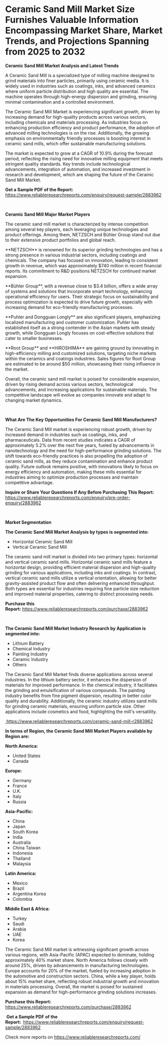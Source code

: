 <p><h1>Ceramic Sand Mill Market Size Furnishes Valuable Information Encompassing Market Share, Market Trends, and Projections Spanning from 2025 to 2032</h1></p><p><strong>Ceramic Sand Mill Market Analysis and Latest Trends</strong></p>
<p><p>A Ceramic Sand Mill is a specialized type of milling machine designed to grind materials into finer particles, primarily using ceramic media. It is widely used in industries such as coatings, inks, and advanced ceramics where uniform particle distribution and high quality are essential. The machine operates through high-energy dispersion and grinding, ensuring minimal contamination and a controlled environment.</p><p>The Ceramic Sand Mill Market is experiencing significant growth, driven by increasing demand for high-quality products across various sectors, including chemicals and materials processing. As industries focus on enhancing production efficiency and product performance, the adoption of advanced milling technologies is on the rise. Additionally, the growing emphasis on environmentally friendly processes is boosting interest in ceramic sand mills, which offer sustainable manufacturing solutions.</p><p>The market is expected to grow at a CAGR of 10.9% during the forecast period, reflecting the rising need for innovative milling equipment that meets stringent quality standards. Key trends include technological advancements, integration of automation, and increased investment in research and development, which are shaping the future of the Ceramic Sand Mill Market.</p></p>
<p><strong>Get a Sample PDF of the Report:&nbsp;</strong> <a href="https://www.reliableresearchreports.com/enquiry/request-sample/2883962?utm_campaign=2745&utm_medium=2&utm_source=Github&utm_content=ia&utm_term=13032025&utm_id=ceramic-sand-mill">https://www.reliableresearchreports.com/enquiry/request-sample/2883962</a></p>
<p>&nbsp;</p>
<p><strong>Ceramic Sand Mill Major Market Players</strong></p>
<p><p>The ceramic sand mill market is characterized by intense competition among several key players, each leveraging unique technologies and product offerings. Among them, NETZSCH and Bühler Group stand out due to their extensive product portfolios and global reach.</p><p>**NETZSCH** is renowned for its superior grinding technologies and has a strong presence in various industrial sectors, including coatings and chemicals. The company has focused on innovation, leading to consistent growth in revenue, which was approximately $740 million in recent financial reports. Its commitment to R&D positions NETZSCH for continued market expansion.</p><p>**Bühler Group**, with a revenue close to $3.4 billion, offers a wide array of systems and solutions that incorporate smart technology, enhancing operational efficiency for users. Their strategic focus on sustainability and process optimization is expected to drive future growth, especially with increasing demand for eco-friendly manufacturing processes.</p><p>**Puhler and Dongguan Longly** are also significant players, emphasizing localized manufacturing and customer customization. Puhler has established itself as a strong contender in the Asian markets with steady growth, while Dongguan Longly focuses on cost-effective solutions that cater to smaller businesses.</p><p>**Root Group** and **HIROSHIMA** are gaining ground by innovating in high-efficiency milling and customized solutions, targeting niche markets within the ceramics and coatings industries. Sales figures for Root Group are estimated to be around $50 million, showcasing their rising influence in the market.</p><p>Overall, the ceramic sand mill market is poised for considerable expansion, driven by rising demand across various sectors, technological advancements, and increasing applications for sustainable materials. The competitive landscape will evolve as companies innovate and adapt to changing market dynamics.</p></p>
<p>&nbsp;</p>
<p><strong>What Are The Key Opportunities For Ceramic Sand Mill Manufacturers?</strong></p>
<p><p>The Ceramic Sand Mill market is experiencing robust growth, driven by increased demand in industries such as coatings, inks, and pharmaceuticals. Data from recent studies indicates a CAGR of approximately 5.2% over the next five years, fueled by advancements in nanotechnology and the need for high-performance grinding solutions. The shift towards eco-friendly practices is also propelling the adoption of ceramic sand mills, as they reduce contamination and enhance product quality. Future outlook remains positive, with innovations likely to focus on energy efficiency and automation, making these mills essential for industries aiming to optimize production processes and maintain competitive advantage.</p></p>
<p><strong>Inquire or Share Your Questions If Any Before Purchasing This Report:</strong> <a href="https://www.reliableresearchreports.com/enquiry/pre-order-enquiry/2883962?utm_campaign=2745&utm_medium=2&utm_source=Github&utm_content=ia&utm_term=13032025&utm_id=ceramic-sand-mill">https://www.reliableresearchreports.com/enquiry/pre-order-enquiry/2883962</a></p>
<p>&nbsp;</p>
<p><strong>Market Segmentation</strong></p>
<p><strong>The Ceramic Sand Mill Market Analysis by types is segmented into:</strong></p>
<p><ul><li>Horizontal Ceramic Sand Mill</li><li>Vertical Ceramic Sand Mill</li></ul></p>
<p><p>The ceramic sand mill market is divided into two primary types: horizontal and vertical ceramic sand mills. Horizontal ceramic sand mills feature a horizontal design, providing efficient material dispersion and high-quality grinding for various applications, including inks and coatings. In contrast, vertical ceramic sand mills utilize a vertical orientation, allowing for better gravity-assisted product flow and often delivering enhanced throughput. Both types are essential for industries requiring fine particle size reduction and improved material properties, catering to distinct processing needs.</p></p>
<p><strong>Purchase this Report:&nbsp;</strong><a href="https://www.reliableresearchreports.com/purchase/2883962?utm_campaign=2745&utm_medium=2&utm_source=Github&utm_content=ia&utm_term=13032025&utm_id=ceramic-sand-mill">https://www.reliableresearchreports.com/purchase/2883962</a></p>
<p>&nbsp;</p>
<p><strong>The Ceramic Sand Mill Market Industry Research by Application is segmented into:</strong></p>
<p><ul><li>Lithium Battery</li><li>Chemical Industry</li><li>Painting Industry</li><li>Ceramic Industry</li><li>Others</li></ul></p>
<p><p>The Ceramic Sand Mill Market finds diverse applications across several industries. In the lithium battery sector, it enhances the dispersion of materials for improved performance. In the chemical industry, it facilitates the grinding and emulsification of various compounds. The painting industry benefits from fine pigment dispersion, resulting in better color quality and durability. Additionally, the ceramic industry utilizes sand mills for grinding ceramic materials, ensuring uniform particle size. Other applications include cosmetics and food, highlighting the mill's versatility.</p></p>
<p><a href="https://www.reliableresearchreports.com/ceramic-sand-mill-r2883962?utm_campaign=2745&utm_medium=2&utm_source=Github&utm_content=ia&utm_term=13032025&utm_id=ceramic-sand-mill">&nbsp;https://www.reliableresearchreports.com/ceramic-sand-mill-r2883962</a></p>
<p><strong>In terms of Region, the Ceramic Sand Mill Market Players available by Region are:</strong></p>
<p>
    <p> <strong> North America: </strong>
        <ul>
            <li>United States</li>
            <li>Canada</li>
        </ul>
        </p> 
    <p> <strong> Europe: </strong>
        <ul>
            <li>Germany</li>
            <li>France</li>
            <li>U.K.</li>
            <li>Italy</li>
            <li>Russia</li>
        </ul>
        </p> 
    <p> <strong> Asia-Pacific: </strong>
        <ul>
            <li>China</li>
            <li>Japan</li>
            <li>South Korea</li>
            <li>India</li>
            <li>Australia</li>
            <li>China Taiwan</li>
            <li>Indonesia</li>
            <li>Thailand</li>
            <li>Malaysia</li>
        </ul>
        </p> 
    <p> <strong> Latin America: </strong>
        <ul>
            <li>Mexico</li>
            <li>Brazil</li>
            <li>Argentina Korea</li>
            <li>Colombia</li>
        </ul>
        </p> 
    <p> <strong> Middle East & Africa: </strong>
        <ul>
            <li>Turkey</li>
            <li>Saudi</li>
            <li>Arabia</li>
            <li>UAE</li>
            <li>Korea</li>
        </ul>
    </p>
    </p>
<p><p>The Ceramic Sand Mill market is witnessing significant growth across various regions, with Asia-Pacific (APAC) expected to dominate, holding approximately 40% market share. North America follows closely with around 25%, driven by advancements in manufacturing technologies. Europe accounts for 20% of the market, fueled by increasing adoption in the automotive and construction sectors. China, while a key player, holds about 15% market share, reflecting robust industrial growth and innovation in materials processing. Overall, the market is poised for sustained expansion as demand for high-performance grinding solutions increases.</p></p>
<p><strong>Purchase this Report: </strong><a href="https://www.reliableresearchreports.com/purchase/2883962?utm_campaign=2745&utm_medium=2&utm_source=Github&utm_content=ia&utm_term=13032025&utm_id=ceramic-sand-mill">https://www.reliableresearchreports.com/purchase/2883962</a></p>
<p>&nbsp;<strong>Get a Sample PDF of the Report:&nbsp;&nbsp;</strong><a href="https://www.reliableresearchreports.com/enquiry/request-sample/2883962?utm_campaign=2745&utm_medium=2&utm_source=Github&utm_content=ia&utm_term=13032025&utm_id=ceramic-sand-mill">https://www.reliableresearchreports.com/enquiry/request-sample/2883962</a></p>
<p><strong></strong></p>
<p>Check more reports on <a href="https://www.reliableresearchreports.com/?utm_campaign=2745&utm_medium=2&utm_source=Github&utm_content=ia&utm_term=13032025&utm_id=ceramic-sand-mill">https://www.reliableresearchreports.com/</a></p>